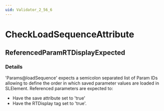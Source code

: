 ```yaml
---
uid: Validator_2_56_6
---
```


# CheckLoadSequenceAttribute

## ReferencedParamRTDisplayExpected

<!-- Description, Properties, ... sections are auto-generated. -->
<!-- REPLACE ME AUTO-GENERATION -->

### Details

'Params@loadSequence' expects a semicolon separated list of Param IDs allowing to define the order in which saved parameter values are loaded in SLElement.
Referenced parameters are expected to:
- Have the save attribute set to 'true'
- Have the RTDisplay tag set to 'true'.

<!-- Uncomment to add example code -->
<!--### Example code-->
